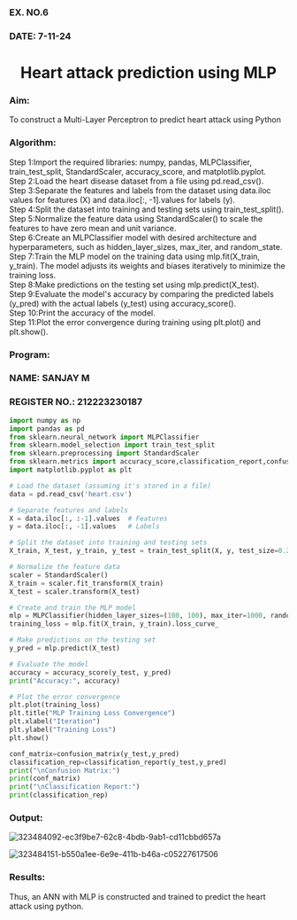 <H3>EX. NO.6</H3>
<H3>DATE: 7-11-24</H3>
<H1 ALIGN =CENTER>Heart attack prediction using MLP</H1>
<H3>Aim:</H3>  To construct a  Multi-Layer Perceptron to predict heart attack using Python
<H3>Algorithm:</H3>
Step 1:Import the required libraries: numpy, pandas, MLPClassifier, train_test_split, StandardScaler, accuracy_score, and matplotlib.pyplot.<BR>
Step 2:Load the heart disease dataset from a file using pd.read_csv().<BR>
Step 3:Separate the features and labels from the dataset using data.iloc values for features (X) and data.iloc[:, -1].values for labels (y).<BR>
Step 4:Split the dataset into training and testing sets using train_test_split().<BR>
Step 5:Normalize the feature data using StandardScaler() to scale the features to have zero mean and unit variance.<BR>
Step 6:Create an MLPClassifier model with desired architecture and hyperparameters, such as hidden_layer_sizes, max_iter, and random_state.<BR>
Step 7:Train the MLP model on the training data using mlp.fit(X_train, y_train). The model adjusts its weights and biases iteratively to minimize the training loss.<BR>
Step 8:Make predictions on the testing set using mlp.predict(X_test).<BR>
Step 9:Evaluate the model's accuracy by comparing the predicted labels (y_pred) with the actual labels (y_test) using accuracy_score().<BR>
Step 10:Print the accuracy of the model.<BR>
Step 11:Plot the error convergence during training using plt.plot() and plt.show().<BR>

<H3>Program: </H3>

<H3>NAME: SANJAY M</H3>
<H3>REGISTER NO.: 212223230187</H3>

``` python
import numpy as np
import pandas as pd
from sklearn.neural_network import MLPClassifier
from sklearn.model_selection import train_test_split
from sklearn.preprocessing import StandardScaler
from sklearn.metrics import accuracy_score,classification_report,confusion_matrix
import matplotlib.pyplot as plt

# Load the dataset (assuming it's stored in a file)
data = pd.read_csv('heart.csv')

# Separate features and labels
X = data.iloc[:, :-1].values  # Features
y = data.iloc[:, -1].values   # Labels

# Split the dataset into training and testing sets
X_train, X_test, y_train, y_test = train_test_split(X, y, test_size=0.2, random_state=42)

# Normalize the feature data
scaler = StandardScaler()
X_train = scaler.fit_transform(X_train)
X_test = scaler.transform(X_test)

# Create and train the MLP model
mlp = MLPClassifier(hidden_layer_sizes=(100, 100), max_iter=1000, random_state=42)
training_loss = mlp.fit(X_train, y_train).loss_curve_

# Make predictions on the testing set
y_pred = mlp.predict(X_test)

# Evaluate the model
accuracy = accuracy_score(y_test, y_pred)
print("Accuracy:", accuracy)

# Plot the error convergence
plt.plot(training_loss)
plt.title("MLP Training Loss Convergence")
plt.xlabel("Iteration")
plt.ylabel("Training Loss")
plt.show()

conf_matrix=confusion_matrix(y_test,y_pred)
classification_rep=classification_report(y_test,y_pred)
print("\nConfusion Matrix:")
print(conf_matrix)
print("\nClassification Report:")
print(classification_rep)

```

<H3>Output:</H3>

![323484092-ec3f9be7-62c8-4bdb-9ab1-cd11cbbd657a](https://github.com/Hezron-lix/EX-6-NN/assets/139331337/013f3379-40d5-42e1-809c-867d11111aad)

![323484151-b550a1ee-6e9e-411b-b46a-c05227617506](https://github.com/Hezron-lix/EX-6-NN/assets/139331337/589a28df-697e-4dc2-b8c8-6d5613a01aa4)

<H3>Results:</H3>
Thus, an ANN with MLP is constructed and trained to predict the heart attack using python.

